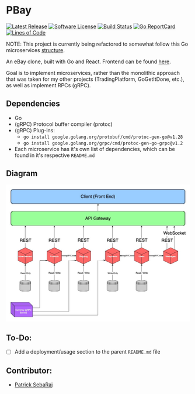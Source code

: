 # PBay
[![Latest Release](https://img.shields.io/github/v/release/psebaraj/pbay?include_prereleases&style=for-the-badge)](https://github.com/psebaraj/pbay/releases)
[![Software License](https://img.shields.io/badge/license-MIT-brightgreen.svg?style=for-the-badge)](/LICENSE)
[![Build Status](https://img.shields.io/github/workflow/status/psebaraj/pbay/Go?style=for-the-badge)](https://github.com/PSebaRaj/pbay/actions/workflows/go.yml)
[![Go ReportCard](https://goreportcard.com/badge/github.com/psebaraj/pbay?style=for-the-badge)](https://goreportcard.com/report/psebaraj/pbay)
[![Lines of Code](https://img.shields.io/tokei/lines/github/psebaraj/pbay?style=for-the-badge)](https://github.com/psebaraj/pbay/actions)

NOTE: This project is currently being refactored to somewhat follow this Go microservices [structure](https://betterprogramming.pub/how-are-you-structuring-your-go-microservices-a355d6293932).

An eBay clone, built with Go and React. Frontend can be found [here](https://github.com/PSebaRaj/pBay-Frontend).

Goal is to implement microservices, rather than the monolithic approach that was taken for my other projects (TradingPlatform, GoGetItDone, etc.), as well as implement RPCs (gRPC).

## Dependencies
- Go
- (gRPC) Protocol buffer compiler (protoc)
- (gRPC) Plug-ins:
	- `go install google.golang.org/protobuf/cmd/protoc-gen-go@v1.28`
	- `go install google.golang.org/grpc/cmd/protoc-gen-go-grpc@v1.2`
- Each microservice has it's own list of dependencies, which can be found in it's respective `README.md`

## Diagram
![pBay](./PBayDiagram.jpeg)

## To-Do:
- [ ] Add a deployment/usage section to the parent `README.md` file

## Contributor:
- [Patrick SebaRaj](https://github.com/PSebaRaj)

